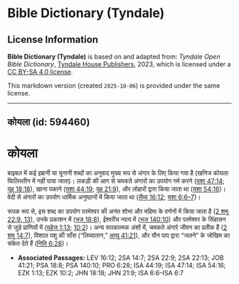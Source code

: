 # Bible Dictionary (Tyndale)

## License Information

**Bible Dictionary (Tyndale)** is based on and adapted from: _Tyndale Open Bible Dictionary_, [Tyndale House Publishers](https://tyndaleopenresources.com/), 2023, which is licensed under a [CC BY-SA 4.0 license](https://creativecommons.org/licenses/by-sa/4.0/legalcode.en).

This markdown version (created `2025-10-06`) is provided under the same license.



--------------------------------

## कोयला (id: 594460)

कोयला
=====

बाइबल में कई इब्रानी या यूनानी शब्दों का अनुवाद मुख्य रूप से अंगार के लिए किया गया है (खनिज कोयला फिलिस्तीन में नहीं पाया जाता)। लकड़ी की आग से चमकते अंगारों का उपयोग गर्म करने ([यशा 47:14](https://ref.ly/Isa47:14); [यूह 18:18](https://ref.ly/John18:18)), खाना पकाने ([यशा 44:19](https://ref.ly/Isa44:19); [यूह 21:9](https://ref.ly/John21:9)), और लोहारों द्वारा किया जाता था ([यशा 54:16](https://ref.ly/Isa54:16))। वेदी से अंगारों का उपयोग धार्मिक अनुष्ठानों में किया जाता था ([लैव्य 16:12](https://ref.ly/Lev16:12); [यशा 6:6–7](https://ref.ly/Isa6:6-Isa6:7))।

रूपक रूप से, इस शब्द का उपयोग परमेश्वर की अनंत शोभा और महिमा के वर्णनों में किया जाता है ([2 शमू 22:9, 13](https://ref.ly/2Sam22:9,2Sam22:13)), उनके प्रकाशन में ([भज 18:8](https://ref.ly/Ps18:8)), ईश्वरीय न्याय में ([भज 140:10](https://ref.ly/Ps140:10)) और परमेश्वर के सिंहासन से जुड़े प्राणियों में ([यहेज 1:13](https://ref.ly/Ezek1:13); [10:2](https://ref.ly/Ezek10:2))। अन्य रूपकात्मक अंशों में, चमकते अंगारे जीवन का प्रतीक हैं ([2 शमू 14:7](https://ref.ly/2Sam14:7)), विशाल पशु की साँस (“लिव्यातान,” [अय्यू 41:21](https://ref.ly/Job41:21)), और यौन पाप द्वारा “जलने” के जोखिम का संकेत देते हैं ([निति 6:28](https://ref.ly/Prov6:28))।

* **Associated Passages:** LEV 16:12; 2SA 14:7; 2SA 22:9; 2SA 22:13; JOB 41:21; PSA 18:8; PSA 140:10; PRO 6:28; ISA 44:19; ISA 47:14; ISA 54:16; EZK 1:13; EZK 10:2; JHN 18:18; JHN 21:9; ISA 6:6–ISA 6:7

